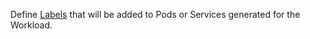 Define [Labels](https://kubernetes.io/docs/concepts/overview/working-with-objects/labels/) that will be added to Pods or Services generated for the Workload.